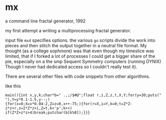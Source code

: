 # mx

a command line fractal generator, 1992

my first attempt a writing a multiprocessing fractal generator.

input file <code>mxd</code> specifies options. the various <code>go</code> scripts divide the work
into pieces and then stitch the output together in a neutral file format. My thought (as a college
sophmore) was that even though my timeslice was limited, that if I forked a lot of processes I could
get a bigger share of the pie, especially on a the smp Sequent Symmetry computers (running DYNIX)
Though I never had dedicated access so I couldn't really test it).

There are several other files with code snippets from other algorithms.

like this

    main(){int x,y,k;char*b=" .,;/$#@";float r,i,Z,z,t,X,Y;for(y=30;puts(" "),Y=y*0.1-1.5,y--;)
    {for(x=0;X=x*0.04-2,Z=z=0,x++-75;){for(r=X,i=Y,k=0;t=Z*Z-z*z+r,z=2*Z*z+i,Z=t,k<'p';k++)
    if(Z*Z+z*z>4)break;putchar(b[k%8]);}}}
